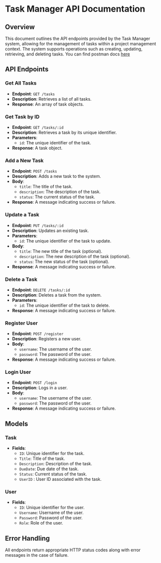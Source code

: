 # Task Manager API Documentation

## Overview
This document outlines the API endpoints provided by the Task Manager system, allowing for the management of tasks within a project management context. The system supports operations such as creating, updating, retrieving, and deleting tasks. You can find postman docs [here](https://documenter.getpostman.com/view/30253109/2sA3rxruEy)

## API Endpoints

### Get All Tasks
- **Endpoint**: `GET /tasks`
- **Description**: Retrieves a list of all tasks.
- **Response**: An array of task objects.

### Get Task by ID
- **Endpoint**: `GET /tasks/:id`
- **Description**: Retrieves a task by its unique identifier.
- **Parameters**:
  - `id`: The unique identifier of the task.
- **Response**: A task object.

### Add a New Task
- **Endpoint**: `POST /tasks`
- **Description**: Adds a new task to the system.
- **Body**:
  - `title`: The title of the task.
  - `description`: The description of the task.
  - `status`: The current status of the task.
- **Response**: A message indicating success or failure.

### Update a Task
- **Endpoint**: `PUT /tasks/:id`
- **Description**: Updates an existing task.
- **Parameters**:
  - `id`: The unique identifier of the task to update.
- **Body**:
  - `title`: The new title of the task (optional).
  - `description`: The new description of the task (optional).
  - `status`: The new status of the task (optional).
- **Response**: A message indicating success or failure.

### Delete a Task
- **Endpoint**: `DELETE /tasks/:id`
- **Description**: Deletes a task from the system.
- **Parameters**:
  - `id`: The unique identifier of the task to delete.
- **Response**: A message indicating success or failure.

### Register User
- **Endpoint**: `POST /register`
- **Description**: Registers a new user.
- **Body**:
  - `username`: The username of the user.
  - `password`: The password of the user.
- **Response**: A message indicating success or failure.

### Login User
- **Endpoint**: `POST /login`
- **Description**: Logs in a user.
- **Body**:
  - `username`: The username of the user.
  - `password`: The password of the user.
- **Response**: A message indicating success or failure.

## Models
### Task
- **Fields**:
  - `ID`: Unique identifier for the task.
  - `Title`: Title of the task.
  - `Description`: Description of the task.
  - `DueDate`: Due date of the task.
  - `Status`: Current status of the task.
  - `UserID` : User ID associated with the task.

### User
- **Fields**:
  - `ID`: Unique identifier for the user.
  - `Username`: Username of the user.
  - `Password`: Password of the user.
  - `Role`: Role of the user.


## Error Handling
All endpoints return appropriate HTTP status codes along with error messages in the case of failure.

